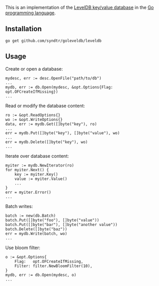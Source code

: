 This is an implementation of the [LevelDB key/value database](http:code.google.com/p/leveldb) in the [Go programming language](http:golang.org).

Installation
-----------

	go get github.com/syndtr/goleveldb/leveldb

Usage
-----------

Create or open a database:

	mydesc, err := desc.OpenFile("path/to/db")
	...
	mydb, err := db.Open(mydesc, &opt.Options{Flag: opt.OFCreateIfMissing})
	...

Read or modify the database content:

	ro := &opt.ReadOptions{}
	wo := &opt.WriteOptions{}
	data, err := mydb.Get([]byte("key"), ro)
	...
	err = mydb.Put([]byte("key"), []byte("value"), wo)
	...
	err = mydb.Delete([]byte("key"), wo)
	...

Iterate over database content:

	myiter := mydb.NewIterator(ro)
	for myiter.Next() {
		key := myiter.Key()
		value := myiter.Value()
		...
	}
	err = myiter.Error()
	...

Batch writes:

	batch := new(db.Batch)
	batch.Put([]byte("foo"), []byte("value"))
	batch.Put([]byte("bar"), []byte("another value"))
	batch.Delete([]byte("baz"))
	err = mydb.Write(batch, wo)
	...

Use bloom filter:

	o := &opt.Options{
		Flag:   opt.OFCreateIfMissing,
		Filter: filter.NewBloomFilter(10),
	}
	mydb, err := db.Open(mydesc, o)
	...
